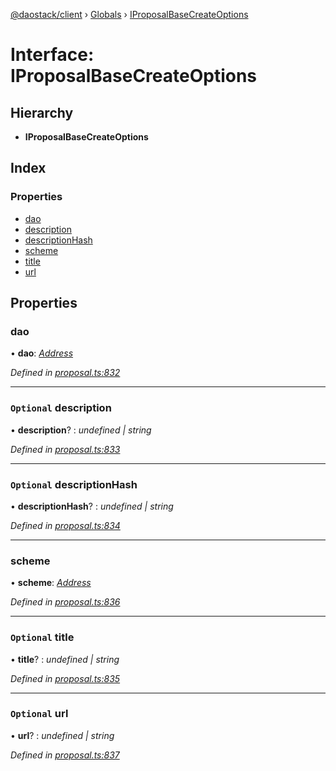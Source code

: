 [@daostack/client](../README.md) › [Globals](../globals.md) › [IProposalBaseCreateOptions](iproposalbasecreateoptions.md)

# Interface: IProposalBaseCreateOptions

## Hierarchy

* **IProposalBaseCreateOptions**

## Index

### Properties

* [dao](iproposalbasecreateoptions.md#dao)
* [description](iproposalbasecreateoptions.md#optional-description)
* [descriptionHash](iproposalbasecreateoptions.md#optional-descriptionhash)
* [scheme](iproposalbasecreateoptions.md#scheme)
* [title](iproposalbasecreateoptions.md#optional-title)
* [url](iproposalbasecreateoptions.md#optional-url)

## Properties

###  dao

• **dao**: *[Address](../globals.md#address)*

*Defined in [proposal.ts:832](https://github.com/daostack/client/blob/18967ff/src/proposal.ts#L832)*

___

### `Optional` description

• **description**? : *undefined | string*

*Defined in [proposal.ts:833](https://github.com/daostack/client/blob/18967ff/src/proposal.ts#L833)*

___

### `Optional` descriptionHash

• **descriptionHash**? : *undefined | string*

*Defined in [proposal.ts:834](https://github.com/daostack/client/blob/18967ff/src/proposal.ts#L834)*

___

###  scheme

• **scheme**: *[Address](../globals.md#address)*

*Defined in [proposal.ts:836](https://github.com/daostack/client/blob/18967ff/src/proposal.ts#L836)*

___

### `Optional` title

• **title**? : *undefined | string*

*Defined in [proposal.ts:835](https://github.com/daostack/client/blob/18967ff/src/proposal.ts#L835)*

___

### `Optional` url

• **url**? : *undefined | string*

*Defined in [proposal.ts:837](https://github.com/daostack/client/blob/18967ff/src/proposal.ts#L837)*
